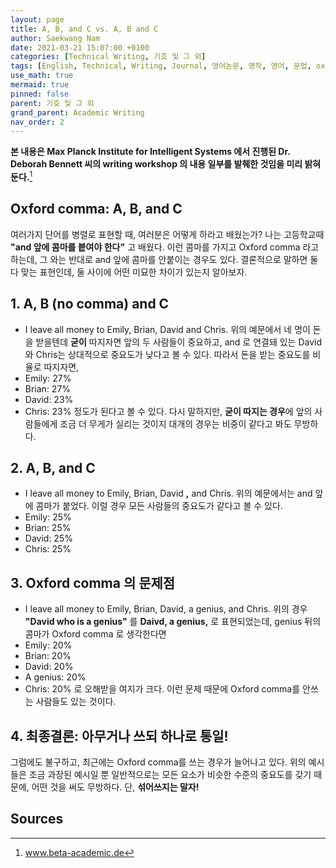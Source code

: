 ```yaml
---
layout: page
title: A, B, and C vs. A, B and C
author: Saekwang Nam
date: 2021-03-21 15:07:00 +0100
categories: [Technical Writing, 기호 및 그 외]
tags: [English, Technical, Writing, Journal, 영어논문, 영작, 영어, 문법, oxford comma, 쉼표]
use_math: true
mermaid: true
pinned: false
parent: 기호 및 그 외
grand_parent: Academic Writing
nav_order: 2
---
```

**본 내용은 Max Planck Institute for Intelligent Systems 에서 진행된 Dr. Deborah Bennett 씨의 writing workshop 의 내용 일부를 발췌한 것임을 미리 밝혀둔다.**[^fn_1]

## Oxford comma: A, B, and C
여러가지 단어를 병렬로 표현할 때, 여러분은 어떻게 하라고 배웠는가? 나는 고등학교때 **"and 앞에 콤마를 븥여야 한다"** 고 배웠다. 이런 콤마를 가지고 Oxford comma 라고 하는데, 그 와는 반대로 and 앞에 콤마를 안붙이는 경우도 있다. 결론적으로 말하면 둘 다 맞는 표현인데, 둘 사이에 어떤 미묘한 차이가 있는지 알아보자.

## 1. A, B (no comma) and C
- I leave all money to Emily, Brian, David and Chris.
위의 예문에서 네 명이 돈을 받을텐데 **굳이** 따지자면 앞의 두 사람들이 중요하고, and 로 연결돼 있는 David와 Chris는 상대적으로 중요도가 낮다고 볼 수 있다. 따라서 돈을 받는 중요도를 비율로 따지자면,
- Emily: 27%
- Brian: 27%
- David: 23%
- Chris: 23%
정도가 된다고 볼 수 있다. 다시 말하지만, **굳이 따지는 경우**에 앞의 사람들에게 조금 더 무게가 실리는 것이지 대개의 경우는 비중이 같다고 봐도 무방하다.

## 2. A, B, and C
- I leave all money to Emily, Brian, David **,** and Chris.
위의 예문에서는 and 앞에 콤마가 붙었다. 이럴 경우 모든 사람들의 중요도가 같다고 볼 수 있다.
- Emily: 25%
- Brian: 25%
- David: 25%
- Chris: 25%

## 3. Oxford comma 의 문제점
- I leave all money to Emily, Brian, David, a genius, and Chris.
위의 경우 **"David who is a genius"** 를 **Daivd, a genius,** 로 표현되었는데, genius 뒤의 콤마가 Oxford comma 로 생각한다면
- Emily: 20%
- Brian: 20%
- David: 20%
- A genius: 20%
- Chris: 20%
로 오해받을 여지가 크다. 이런 문제 때문에 Oxford comma를 안쓰는 사람들도 있는 것이다.

## 4. 최종결론: 아무거나 쓰되 하나로 통일!
그럼에도 불구하고, 최근에는 Oxford comma를 쓰는 경우가 늘어나고 있다. 위의 예시들은 조금 과장된 예시일 뿐 일반적으로는 모든 요소가 비슷한 수준의 중요도를 갖기 때문에, 어떤 것을 써도 무방하다. 단, **섞어쓰지는 말자!**

## Sources
[^fn_1]: www.beta-academic.de